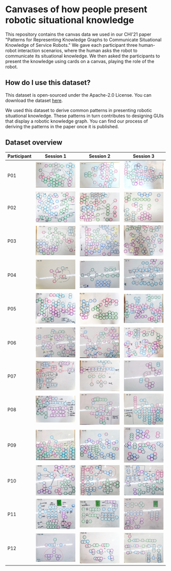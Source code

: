 # Canvases of how people present robotic situational knowledge

This repository contains the canvas data we used in our CHI'21 paper "Patterns for Representing Knowledge Graphs to Communicate Situational Knowledge of Service Robots." We gave each participant three human-robot interaction scenarios, where the human asks the robot to communicate its situational knowledge. We then asked the participants to present the knowledge using cards on a canvas, playing the role of the robot. 

## How do I use this dataset?
This dataset is open-sourced under the Apache-2.0 License. You can download the dataset [here](https://github.com/tongji-cdi/robot-knowledge-canvases/archive/v1.0.zip). 

We used this dataset to derive common patterns in presenting robotic situational knowledge. These patterns in turn contributes to designing GUIs that display a robotic knowledge graph. You can find our process of deriving the patterns in the paper once it is published.

## Dataset overview
| Participant | Session 1 | Session 2 | Session 3 |
| ------------- | ------------- | ------------- | ------------- |
| P01 | <img src="./P01/P01-Session1-B2-Finished.jpg" width="200px"/> | <img src="./P01/P01-Session2-C3-Finished.jpg" width="200px"/> | <img src="./P01/P01-Session3-A1-Finished.jpg" width="200px"/> |
| P02 | <img src="./P02/P02-Session1-C2-Finished.jpg" width="200px"/> | <img src="./P02/P02-Session2-A1-Finished.jpg" width="200px"/> | <img src="./P02/P02-Session3-B3-Finished.jpg" width="200px"/> |
| P03 | <img src="./P03/P03-Session1-A2-Finished.jpg" width="200px"/> | <img src="./P03/P03-Session2-B1-Finished.jpg" width="200px"/> | <img src="./P03/P03-Session3-C3-Finished.jpg" width="200px"/> |
| P04 | <img src="./P04/P04-Session1-A3-Finished.jpg" width="200px"/> | <img src="./P04/P04-Session2-C2-Finished.jpg" width="200px"/> | <img src="./P04/P04-Session3-B1-Finished.jpg" width="200px"/> |
| P05 | <img src="./P05/P05-Session1-C3-Finished.jpg" width="200px"/> | <img src="./P05/P05-Session2-B2-Finished.jpg" width="200px"/> | <img src="./P05/P05-Session3-A1-Finished.jpg" width="200px"/> |
| P06 | <img src="./P06/P06-Session1-B3-Finished.jpg" width="200px"/> | <img src="./P06/P06-Session2-C1-Finished.jpg" width="200px"/> | <img src="./P06/P06-Session3-A2-Finished.jpg" width="200px"/> |
| P07 | <img src="./P07/P07-Session1-C1-Finished.jpg" width="200px"/> | <img src="./P07/P07-Session2-B2-Finished.jpg" width="200px"/> | <img src="./P07/P07-Session3-A3-Finished.jpg" width="200px"/> |
| P08 | <img src="./P08/P08-Session1-C3-Finished.jpg" width="200px"/> | <img src="./P08/P08-Session2-A2-Finished.jpg" width="200px"/> | <img src="./P08/P08-Session3-B1-Finished.jpg" width="200px"/> |
| P09 | <img src="./P09/P09-Session1-B1-Finished.jpg" width="200px"/> | <img src="./P09/P09-Session2-C2-Finished.jpg" width="200px"/> | <img src="./P09/P09-Session3-A3-Finished.jpg" width="200px"/> |
| P10 | <img src="./P10/P10-Session1-B3-Finished.jpg" width="200px"/> | <img src="./P10/P10-Session2-C1-Finished.jpg" width="200px"/> | <img src="./P10/P10-Session3-A2-Finished.jpg" width="200px"/> |
| P11 | <img src="./P11/P11-Session1-C1-Finished.jpg" width="200px"/> | <img src="./P11/P11-Session2-B2-Finished.jpg" width="200px"/> | <img src="./P11/P11-Session3-A3-Finished.jpg" width="200px"/> |
| P12 | <img src="./P12/P12-Session1-B3-Finished.jpg" width="200px"/> | <img src="./P12/P12-Session2-A1-Finished.jpg" width="200px"/> | <img src="./P12/P12-Session3-C2-Finished.jpg" width="200px"/> |
